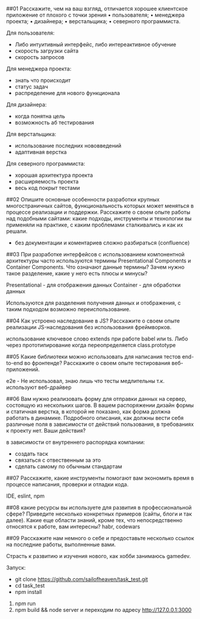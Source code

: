 ##01
Расскажите, чем на ваш взгляд, отличается хорошее клиентское приложение от плохого с
точки зрения
• пользователя;
• менеджера проекта;
• дизайнера;
• верстальщика;
• северного программиста.

Для пользователя:
 - Либо интуитивный интерфейс, либо интереактивное обучение
 - скорость загрузки сайта
 - скорость запросов

Для менеджера проекта:
 - знать что происходит
 - статус задач
 - распределение для нового функционала

Для дизайнера:
 - когда понятна цель
 - возможность аб тестирования

Для верстальщика:
 - использование последних нововведений
 - адаптивная верстка

Для северного программиста:
 - хорошая архитектура проекта
 - расширяемость проекта
 - весь код покрыт тестами

##02
Опишите основные особенности разработки крупных многостраничных сайтов,
функциональность которых может меняться в процессе реализации и поддержки.
Расскажите о своем опыте работы над подобными сайтами: какие подходы, инструменты
и технологии вы применяли на практике, с каким проблемами сталкивались и как их
решали.

- без документации и коментариев сложно разбираться (confluence)

##03
При разработке интерфейсов с использованием компонентной архитектуры часто
используются термины Presentational Components и Container Components. Что
означают данные термины? Зачем нужно такое разделение, какие у него есть плюсы и
минусы?

 Presentational - для отображения данных
 Container - для обработки данных 

 Используются для разделения получения данных  и отображения, с таким подходом возможно переиспользование.

##04
Как устроено наследование в JS? Расскажите о своем опыте реализации JS-наследования
без использования фреймворков.

 использование ключевое слово extends при работе babel или ts.
 Либо через прототипирование когда переопределяется class.prototype

##05
Какие библиотеки можно использовать для написания тестов end-to-end во фронтенде?
Расскажите о своем опыте тестирования веб-приложений.

 e2e - Не использовал, знаю лишь что тесты медлительны т.к. используют веб-драйвер

##06
 Вам нужно реализовать форму для отправки данных на сервер, состоящую из нескольких
шагов. В вашем распоряжении дизайн формы и статичная верстка, в которой не показано,
как форма должна работать в динамике. Подробного описания, как должны вести себя
различные поля в зависимости от действий пользования, в требованиях к проекту нет.
Ваши действия?

  в зависимости от внутреннего распорядка компании:
 - создать таск
 - связаться с отвественным за это 
 - сделать самому по обычным стандартам

##07
Расскажите, какие инструменты помогают вам экономить время в процессе написания,
проверки и отладки кода.

 IDE, eslint, npm

##08
какие ресурсы вы используете для развития в профессиональной сфере? Приведите
несколько конкретных примеров (сайты, блоги и так далее).
Какие еще области знаний, кроме тех, что непосредственно относятся к работе, вам
интересны?
 habr, codewars

##09
Расскажите нам немного о себе и предоставьте несколько ссылок на последние работы,
выполненные вами.

Страсть к развитию и изучения нового, как хобби занимаюсь gamedev.

Запуск:
- git clone https://github.com/sailofheaven/task_test.git
- cd task_test
- npm install

 1) npm run
 2) npm build && node server и переходим по адресу http://127.0.0.1:3000
